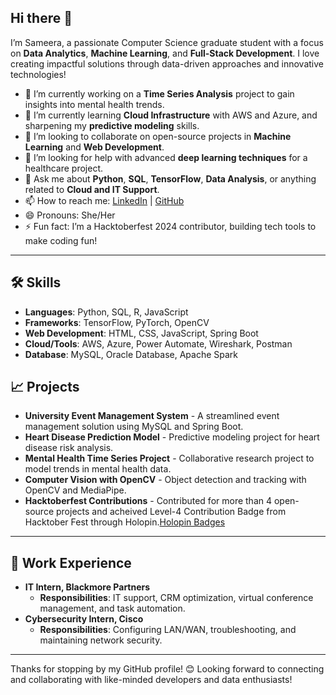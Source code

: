 ## Hi there 👋

<!--
**Sameera-05/Sameera-05** is a ✨ _special_ ✨ repository because its `README.md` (this file) appears on your GitHub profile.
-->

I’m Sameera, a passionate Computer Science graduate student with a focus on **Data Analytics**, **Machine Learning**, and **Full-Stack Development**. I love creating impactful solutions through data-driven approaches and innovative technologies!

- 🔭 I’m currently working on a **Time Series Analysis** project to gain insights into mental health trends.
- 🌱 I’m currently learning **Cloud Infrastructure** with AWS and Azure, and sharpening my **predictive modeling** skills.
- 👯 I’m looking to collaborate on open-source projects in **Machine Learning** and **Web Development**.
- 🤔 I’m looking for help with advanced **deep learning techniques** for a healthcare project.
- 💬 Ask me about **Python**, **SQL**, **TensorFlow**, **Data Analysis**, or anything related to **Cloud and IT Support**.
- 📫 How to reach me: [LinkedIn](https://www.linkedin.com/in/sameera-sineen-42414b198/) | [GitHub](https://github.com/Sameera-05)
- 😄 Pronouns: She/Her
- ⚡ Fun fact: I’m a Hacktoberfest 2024 contributor, building tech tools to make coding fun!

---

## 🛠️ Skills
- **Languages**: Python, SQL, R, JavaScript
- **Frameworks**: TensorFlow, PyTorch, OpenCV
- **Web Development**: HTML, CSS, JavaScript, Spring Boot
- **Cloud/Tools**: AWS, Azure, Power Automate, Wireshark, Postman
- **Database**: MySQL, Oracle Database, Apache Spark

## 📈 Projects
- **University Event Management System** - A streamlined event management solution using MySQL and Spring Boot.
- **Heart Disease Prediction Model** - Predictive modeling project for heart disease risk analysis.
- **Mental Health Time Series Project** - Collaborative research project to model trends in mental health data.
- **Computer Vision with OpenCV** - Object detection and tracking with OpenCV and MediaPipe.
- **Hacktoberfest Contributions** - Contributed for more than 4 open-source projects and acheived Level-4 Contribution Badge from Hacktober Fest through Holopin.[Holopin Badges](https://www.holopin.io/@sameera05#badges)

---

## 💼 Work Experience
- **IT Intern, Blackmore Partners**  
   - **Responsibilities**: IT support, CRM optimization, virtual conference management, and task automation.
- **Cybersecurity Intern, Cisco**  
   - **Responsibilities**: Configuring LAN/WAN, troubleshooting, and maintaining network security.

---

Thanks for stopping by my GitHub profile! 😊 Looking forward to connecting and collaborating with like-minded developers and data enthusiasts!

